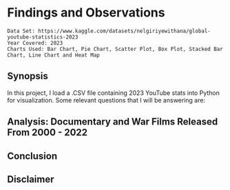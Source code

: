 # Findings and Observations

    Data Set: https://www.kaggle.com/datasets/nelgiriyewithana/global-youtube-statistics-2023
    Year Covered: 2023
    Charts Used: Bar Chart, Pie Chart, Scatter Plot, Box Plot, Stacked Bar Chart, Line Chart and Heat Map

## Synopsis
In this project, I load a .CSV file containing 2023 YouTube stats into Python for visualization. Some relevant questions that I will be answering are: 


## Analysis: Documentary and War Films Released From 2000 - 2022


## Conclusion

## Disclaimer

    
